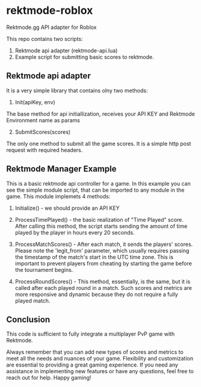 # rektmode-roblox
Rektmode.gg API adapter for Roblox

This repo contains two scripts:

1. Rektmode api adapter (rektmode-api.lua)
2. Example script for submitting basic scores to rektmode.

## Rektmode api adapter 

It is a very simple library that contains olny two methods:

1. Init(apiKey, env) 

The base method for api initiallization, receives your API KEY and Rektmode Environment name as params

2. SubmitScores(scores)

The only one method to submit all the game scores. It is a simple http post request with required headers.

## Rektmode Manager Example

This is a basic rektmode api controller for a game. 
In this example you can see the simple module script, that can be imported to any module in the game.
This module implemets 4 methods:

1. Initialize() - we should provide an API KEY

2. ProcessTimePlayed() - the basic realization of "Time Played" score. After calling this method, the script starts sending the amount of time played by the player in hours every 20 seconds.

3. ProcessMatchScores() - After each match, it sends the players' scores. Please note the 'legit_from' parameter, which usually requires passing the timestamp of the match's start in the UTC time zone. This is important to prevent players from cheating by starting the game before the tournament begins.

4. ProcessRoundScores() - This method, essentially, is the same, but it is called after each played round in a match. Such scores and metrics are more responsive and dynamic because they do not require a fully played match.

## Conclusion
This code is sufficient to fully integrate a multiplayer PvP game with Rektmode.

Always remember that you can add new types of scores and metrics to meet all the needs and nuances of your game. Flexibility and customization are essential to providing a great gaming experience. If you need any assistance in implementing new features or have any questions, feel free to reach out for help. Happy gaming!
